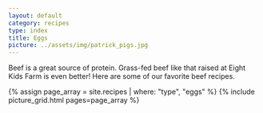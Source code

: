 ```yaml
---
layout: default
category: recipes
type: index
title: Eggs
picture: ../assets/img/patrick_pigs.jpg
---
```


Beef is a great source of protein. Grass-fed beef like that raised at Eight Kids Farm is even better! Here are some of our favorite beef recipes.

{% assign page_array = site.recipes | where: "type", "eggs"	%}
{% include picture_grid.html pages=page_array				%}
